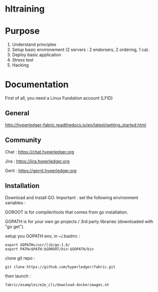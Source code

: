 # hltraining

# Purpose
1. Understand principles
2. Setup basic environement (2 servers : 2 endorsers, 2 ordering, 1 ca).
3. Deploy basic application
4. Stress test
5. Hacking


# Documentation

First of all, you need a Linux Fundation account (LFID)

## General
http://hyperledger-fabric.readthedocs.io/en/latest/getting_started.html

## Community 
Chat : https://chat.hyperledger.org

Jira : https://jira.hyperledger.org

Gerit : https://gerrit.hyperledger.org

## Installation
Download and install GO.
Important : set the following environment variables : 

GOROOT is for compiler/tools that comes from go installation.

GOPATH is for your own go projects / 3rd party libraries (downloaded with "go get").

setup you GOPATH env, in ~/.bashrc :

    export GOPATH=/usr/lib/go-1.6/
    export PATH=$PATH:$GOROOT/bin:$GOPATH/bin

clone git repo :

    git clone https://github.com/hyperledger/fabric.git

then launch : 

    fabric/examples/e2e_cli/download-dockerimages.sh
